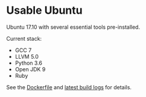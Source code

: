 # Usable Ubuntu

Ubuntu 17.10 with several essential tools pre-installed.

Current stack:

* GCC 7
* LLVM 5.0
* Python 3.6
* Open JDK 9
* Ruby

See the [Dockerfile](Dockerfile) and [latest build logs](https://cloud.docker.com/app/mbdevpl/repository/docker/mbdevpl/usable-ubuntu/builds) for details.
